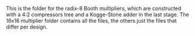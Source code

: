 This is the folder for the radix-8 Booth multipliers, which are constructed with a 4:2 compressors tree and a Kogge-Stone adder in the last stage. 
The 16x16 multiplier folder contains all the files, the others just the files that differ per design.
